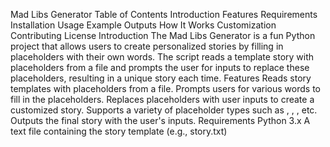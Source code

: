 Mad Libs Generator
Table of Contents
Introduction
Features
Requirements
Installation
Usage
Example Outputs
How It Works
Customization
Contributing
License
Introduction
The Mad Libs Generator is a fun Python project that allows users to create personalized stories by filling in placeholders with their own words. The script reads a template story with placeholders from a file and prompts the user for inputs to replace these placeholders, resulting in a unique story each time.
Features
Reads story templates with placeholders from a file.
Prompts users for various words to fill in the placeholders.
Replaces placeholders with user inputs to create a customized story.
Supports a variety of placeholder types such as <noun>, <adjective>, <place>, etc.
Outputs the final story with the user's inputs.
Requirements
Python 3.x
A text file containing the story template (e.g., story.txt)
